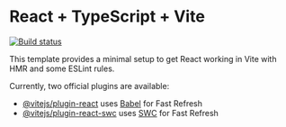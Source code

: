 # React + TypeScript + Vite

[![Build status](https://ci.appveyor.com/api/projects/status/omt8m0riynxd6lwk?svg=true)](https://ci.appveyor.com/project/Nikolaytcev/react-fw-bosanoga-shop)


This template provides a minimal setup to get React working in Vite with HMR and some ESLint rules.

Currently, two official plugins are available:

- [@vitejs/plugin-react](https://github.com/vitejs/vite-plugin-react/blob/main/packages/plugin-react/README.md) uses [Babel](https://babeljs.io/) for Fast Refresh
- [@vitejs/plugin-react-swc](https://github.com/vitejs/vite-plugin-react-swc) uses [SWC](https://swc.rs/) for Fast Refresh